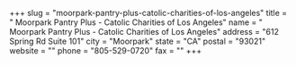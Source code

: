 +++
slug = "moorpark-pantry-plus-catolic-charities-of-los-angeles"
title = " Moorpark Pantry Plus - Catolic Charities of Los Angeles"
name = " Moorpark Pantry Plus - Catolic Charities of Los Angeles"
address = "612 Spring Rd  Suite 101"
city = "Moorpark"
state = "CA"
postal = "93021"
website = ""
phone = "805-529-0720"
fax = ""
+++
